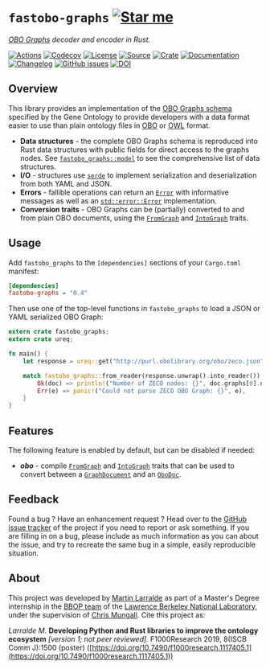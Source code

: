 # `fastobo-graphs` [![Star me](https://img.shields.io/github/stars/fastobo/fastobo-graphs.svg?style=social&label=Star&maxAge=3600)](https://github.com/fastobo/fastobo-graphs/stargazers)

*[OBO Graphs](https://github.com/geneontology/obographs/) decoder and encoder in Rust.*

[![Actions](https://img.shields.io/github/workflow/status/fastobo/fastobo-graphs/Test?style=flat-square&maxAge=600)](https://github.com/fastobo/fastobo-graphs/actions)
[![Codecov](https://img.shields.io/codecov/c/gh/fastobo/fastobo-graphs/master.svg?style=flat-square&maxAge=600)](https://codecov.io/gh/fastobo/fastobo-graphs)
[![License](https://img.shields.io/badge/license-MIT-blue.svg?style=flat-square&maxAge=2678400)](https://choosealicense.com/licenses/mit/)
[![Source](https://img.shields.io/badge/source-GitHub-303030.svg?maxAge=2678400&style=flat-square)](https://github.com/fastobo/fastobo-graphs)
[![Crate](https://img.shields.io/crates/v/fastobo-graphs.svg?maxAge=600&style=flat-square)](https://crates.io/crates/fastobo-graphs)
[![Documentation](https://img.shields.io/badge/docs.rs-latest-4d76ae.svg?maxAge=2678400&style=flat-square)](https://docs.rs/fastobo-graphs)
[![Changelog](https://img.shields.io/badge/keep%20a-changelog-8A0707.svg?maxAge=2678400&style=flat-square)](https://github.com/fastobo/fastobo-graphs/blob/master/CHANGELOG.md)
[![GitHub issues](https://img.shields.io/github/issues/fastobo/fastobo-graphs.svg?style=flat-square)](https://github.com/fastobo/fastobo-graphs/issues)
[![DOI](https://img.shields.io/badge/doi-10.7490%2Ff1000research.1117405.1-brightgreen?style=flat-square&maxAge=31536000)](https://f1000research.com/posters/8-1500)


## Overview

This library provides an implementation of the
[OBO Graphs schema](https://github.com/geneontology/obographs/) specified by
the Gene Ontology to provide developers with a data format easier to use than
plain ontology files in [OBO](http://owlcollab.github.io/oboformat/doc/obo-syntax.html)
or [OWL](https://www.w3.org/TR/owl2-syntax/) format.

* **Data structures** - the complete OBO Graphs schema is reproduced into Rust
  data structures with public fields for direct access to the graphs nodes. See
  [`fastobo_graphs::model`](https://docs.rs/fastobo-graphs/latest/fastobo_graphs/model/index.html)
  to see the comprehensive list of data structures.
* **I/O** - structures use [`serde`](https://docs.rs/serde) to implement
  serialization and deserialization from both YAML and JSON.
* **Errors** - fallible operations can return an
  [`Error`](https://docs.rs/fastobo-graphs/latest/fastobo_graphs/error/enum.Error.html)
  with informative messages as well as an
  [`std::error::Error`](https://doc.rust-lang.org/std/error/trait.Error.html)
  implementation.
* **Conversion traits** - OBO Graphs can be (partially) converted to and from
  plain OBO documents, using the
  [`FromGraph`](https://docs.rs/fastobo-graphs/latest/fastobo_graphs/trait.FromGraph.html) and
  [`IntoGraph`](https://docs.rs/fastobo-graphs/latest/fastobo_graphs/trait.IntoGraph.html) traits.

## Usage

Add `fastobo_graphs` to the `[dependencies]` sections of your `Cargo.toml`
manifest:
```toml
[dependencies]
fastobo-graphs = "0.4"
```

Then use one of the top-level functions in `fastobo_graphs` to load a JSON or
YAML serialized OBO Graph:
```rust
extern crate fastobo_graphs;
extern crate ureq;

fn main() {
    let response = ureq::get("http://purl.obolibrary.org/obo/zeco.json").call();

    match fastobo_graphs::from_reader(response.unwrap().into_reader()) {
        Ok(doc) => println!("Number of ZECO nodes: {}", doc.graphs[0].nodes.len()),
        Err(e) => panic!("Could not parse ZECO OBO Graph: {}", e),
    }
}
```

## Features

The following feature is enabled by default, but can be disabled if needed:

* ***obo*** - compile
  [`FromGraph`](https://docs.rs/fastobo-graphs/latest/fastobo_graphs/trait.FromGraph.html) and
  [`IntoGraph`](https://docs.rs/fastobo-graphs/latest/fastobo_graphs/trait.IntoGraph.html)
  traits that can be used to convert between a
  [`GraphDocument`](https://docs.rs/fastobo-graphs/latest/fastobo_graphs/model/struct.GraphDocument.html)
  and an [`OboDoc`](https://docs.rs/fastobo/latest/fastobo/ast/struct.OboDoc.html).


## Feedback

Found a bug ? Have an enhancement request ? Head over to the
[GitHub issue tracker](https://github.com/fastobo/fastobo-graphs/issues) of the project if
you need to report or ask something. If you are filling in on a bug, please include as much
information as you can about the issue, and try to recreate the same bug in a simple, easily
reproducible situation.


## About

This project was developed by [Martin Larralde](https://github.com/althonos)
as part of a Master's Degree internship in the [BBOP team](http://berkeleybop.org/) of the
[Lawrence Berkeley National Laboratory](https://www.lbl.gov/), under the supervision of
[Chris Mungall](http://biosciences.lbl.gov/profiles/chris-mungall/). Cite this project as:

*Larralde M.* **Developing Python and Rust libraries to improve the ontology ecosystem**
*\[version 1; not peer reviewed\].* F1000Research 2019, 8(ISCB Comm J):1500 (poster)
([https://doi.org/10.7490/f1000research.1117405.1](https://doi.org/10.7490/f1000research.1117405.1))
